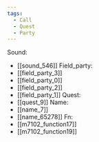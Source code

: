 ```yaml
---
tags:
  - Call
  - Quest
  - Party
---
```

Sound:
- [[sound_546]]
Field_party:
- [[field_party_3]]
- [[field_party_0]]
- [[field_party_2]]
- [[field_party_1]]
Quest:
- [[quest_9]]
Name:
- [[name_7]]
- [[name_65278]]
Fn:
- [[m7102_function17]]
- [[m7102_function19]]
